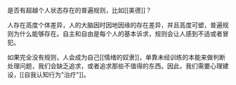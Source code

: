是否有超越个人状态存在的普遍规则，比如[[美德]]？

人存在高度个体差异，人的大脑因时因地因缘的存在差异，并且高度可塑，普遍规则为什么能够存在。自主和自由是每个人的基本诉求，规则会让人感到不适或者冒犯。

如果完全没有规则，人会成为自己[[情绪的奴隶]]，单靠未经训练的本能来做判断处理问题，我们会缺乏追求，或者追求那些不值得的东西。因此，我们需要心理建设，[[自我认知行为"治疗"]]。

